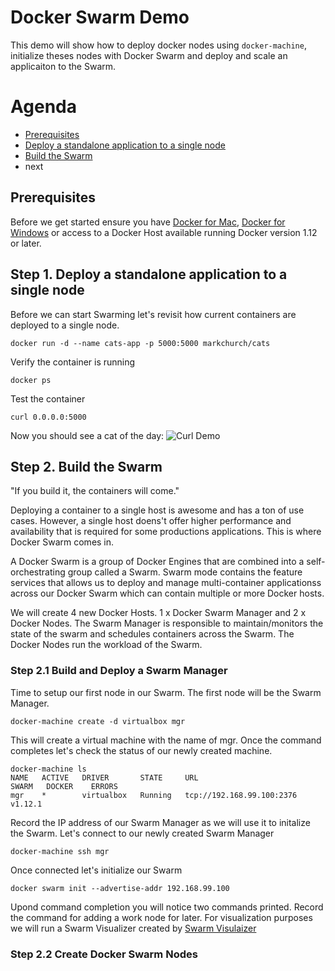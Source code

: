 # Docker Swarm Demo
This demo will show how to deploy docker nodes using `docker-machine`, initialize theses nodes with Docker Swarm and deploy and scale an applicaiton to the Swarm.

# Agenda
- [Prerequisites](#prerequisites)
- [Deploy a standalone application to a single node](#deploy-app)
- [Build the Swarm](#Step-2-Build-Swarm)
- next

## Prerequisites
Before we get started ensure you have [Docker for Mac](https://docs.docker.com/docker-for-mac/), [Docker for Windows](https://docs.docker.com/docker-for-windows/) or access to a Docker Host available running Docker version 1.12 or later.

## <a name="deploy-app"></a>Step 1. Deploy a standalone application to a single node
Before we can start Swarming let's revisit how current containers are deployed to a single node.

    docker run -d --name cats-app -p 5000:5000 markchurch/cats

Verify the container is running

    docker ps

Test the container

    curl 0.0.0.0:5000

Now you should see a cat of the day:
![Curl Demo](https://github.com/vegasbrianc/docker-ch-meetup10/blob/master/images/curl_demo.png)

## <a name="Build-Swarm"></a>Step 2. Build the Swarm
"If you build it, the containers will come."

Deploying a container to a single host is awesome and has a ton of use cases. However, a single host doens't offer higher performance and availability that is required for some productions applications. This is where Docker Swarm comes in.

A Docker Swarm is a group of Docker Engines that are combined into a self-orchestrating group called a Swarm. Swarm mode contains the feature services that allows us to deploy and manage multi-container applicationss across our Docker Swarm which can contain multiple or more Docker hosts.

We will create 4 new Docker Hosts. 1 x Docker Swarm Manager and 2 x Docker Nodes. The Swarm Manager is responsible to maintain/monitors the state of the swarm and schedules containers across the Swarm. The Docker Nodes run the workload of the Swarm.

### Step 2.1 Build and Deploy a Swarm Manager
Time to setup our first node in our Swarm. The first node will be the Swarm Manager.

    docker-machine create -d virtualbox mgr

This will create a virtual machine with the name of mgr. Once the command completes let's check the status of our newly created machine.

    docker-machine ls
    NAME   ACTIVE   DRIVER       STATE     URL                         SWARM   DOCKER    ERRORS
    mgr    *        virtualbox   Running   tcp://192.168.99.100:2376           v1.12.1

Record the IP address of our Swarm Manager as we will use it to initalize the Swarm. Let's connect to our newly created Swarm Manager

    docker-machine ssh mgr

Once connected let's initialize our Swarm

    docker swarm init --advertise-addr 192.168.99.100

Upond command completion you will notice two commands printed. Record the command for adding a work node for later. For visualization purposes we will run a Swarm Visualizer created by [Swarm Visulaizer](https://github.com/ManoMarks/docker-swarm-visualizer)

### Step 2.2 Create Docker Swarm Nodes

